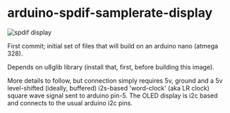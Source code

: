# arduino-spdif-samplerate-display

![spdif display](https://c1.staticflickr.com/5/4234/35592124081_bfc3b191c6_z.jpg)

First commit; initial set of files that will build on an arduino nano
(atmega 328).

Depends on u8glib library (install that, first, before building this
image).

More details to follow, but connection simply requires 5v, ground and
a 5v level-shifted (ideally, buffered) i2s-based 'word-clock'
(aka LR clock) square wave signal sent to arduino pin-5.  The OLED display
is i2c based and connects to the usual arduino i2c pins.

